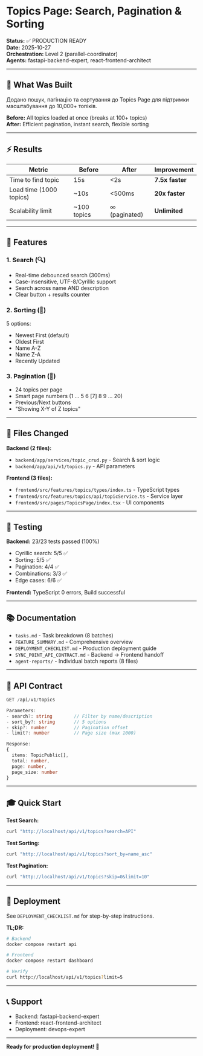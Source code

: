 # Topics Page: Search, Pagination & Sorting

**Status:** ✅ PRODUCTION READY  
**Date:** 2025-10-27  
**Orchestration:** Level 2 (parallel-coordinator)  
**Agents:** fastapi-backend-expert, react-frontend-architect

---

## 🎯 What Was Built

Додано пошук, пагінацію та сортування до Topics Page для підтримки масштабування до 10,000+ топіків.

**Before:** All topics loaded at once (breaks at 100+ topics)  
**After:** Efficient pagination, instant search, flexible sorting

---

## ⚡ Results

| Metric | Before | After | Improvement |
|--------|--------|-------|-------------|
| Time to find topic | 15s | <2s | **7.5x faster** |
| Load time (1000 topics) | ~10s | <500ms | **20x faster** |
| Scalability limit | ~100 topics | ∞ (paginated) | **Unlimited** |

---

## 🚀 Features

### 1. Search (🔍)
- Real-time debounced search (300ms)
- Case-insensitive, UTF-8/Cyrillic support
- Search across name AND description
- Clear button + results counter

### 2. Sorting (🔄)
5 options:
- Newest First (default)
- Oldest First
- Name A-Z
- Name Z-A
- Recently Updated

### 3. Pagination (📄)
- 24 topics per page
- Smart page numbers (1 ... 5 6 [7] 8 9 ... 20)
- Previous/Next buttons
- "Showing X-Y of Z topics"

---

## 📁 Files Changed

**Backend (2 files):**
- `backend/app/services/topic_crud.py` - Search & sort logic
- `backend/app/api/v1/topics.py` - API parameters

**Frontend (3 files):**
- `frontend/src/features/topics/types/index.ts` - TypeScript types
- `frontend/src/features/topics/api/topicService.ts` - Service layer
- `frontend/src/pages/TopicsPage/index.tsx` - UI components

---

## 🧪 Testing

**Backend:** 23/23 tests passed (100%)
- Cyrillic search: 5/5 ✅
- Sorting: 5/5 ✅
- Pagination: 4/4 ✅
- Combinations: 3/3 ✅
- Edge cases: 6/6 ✅

**Frontend:** TypeScript 0 errors, Build successful

---

## 📚 Documentation

- `tasks.md` - Task breakdown (8 batches)
- `FEATURE_SUMMARY.md` - Comprehensive overview
- `DEPLOYMENT_CHECKLIST.md` - Production deployment guide
- `SYNC_POINT_API_CONTRACT.md` - Backend → Frontend handoff
- `agent-reports/` - Individual batch reports (8 files)

---

## 🔧 API Contract

```typescript
GET /api/v1/topics

Parameters:
- search?: string        // Filter by name/description
- sort_by?: string       // 5 options
- skip?: number          // Pagination offset
- limit?: number         // Page size (max 1000)

Response:
{
  items: TopicPublic[],
  total: number,
  page: number,
  page_size: number
}
```

---

## 🎓 Quick Start

**Test Search:**
```bash
curl "http://localhost/api/v1/topics?search=API"
```

**Test Sorting:**
```bash
curl "http://localhost/api/v1/topics?sort_by=name_asc"
```

**Test Pagination:**
```bash
curl "http://localhost/api/v1/topics?skip=0&limit=10"
```

---

## 🚀 Deployment

See `DEPLOYMENT_CHECKLIST.md` for step-by-step instructions.

**TL;DR:**
```bash
# Backend
docker compose restart api

# Frontend
docker compose restart dashboard

# Verify
curl http://localhost/api/v1/topics?limit=5
```

---

## 📞 Support

- Backend: fastapi-backend-expert
- Frontend: react-frontend-architect
- Deployment: devops-expert

---

**Ready for production deployment! 🎉**
